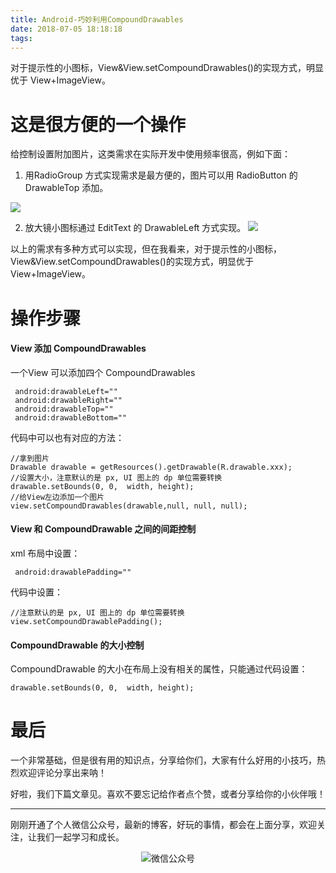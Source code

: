 ```yaml
---
title: Android-巧妙利用CompoundDrawables
date: 2018-07-05 18:18:18
tags:
---
```


对于提示性的小图标，View&View.setCompoundDrawables()的实现方式，明显优于 View+ImageView。

<!--more-->

# 这是很方便的一个操作

给控制设置附加图片，这类需求在实际开发中使用频率很高，例如下面：

1. 用RadioGroup 方式实现需求是最方便的，图片可以用 RadioButton 的 DrawableTop 添加。

![](http://oriwplcze.bkt.clouddn.com/e01f1827481a88152f4f338cb893daf9.png)

2. 放大镜小图标通过 EditText 的 DrawableLeft 方式实现。
![](http://oriwplcze.bkt.clouddn.com/d56c74ce052bab62dac4972c99a4fdc5.png)

以上的需求有多种方式可以实现，但在我看来，对于提示性的小图标，View&View.setCompoundDrawables()的实现方式，明显优于 View+ImageView。



# 操作步骤

#### View 添加 CompoundDrawables

一个View 可以添加四个 CompoundDrawables
```
 android:drawableLeft=""
 android:drawableRight=""
 android:drawableTop=""
 android:drawableBottom=""
```

代码中可以也有对应的方法：

```
//拿到图片
Drawable drawable = getResources().getDrawable(R.drawable.xxx);
//设置大小，注意默认的是 px, UI 图上的 dp 单位需要转换
drawable.setBounds(0, 0,  width, height);
//给View左边添加一个图片
view.setCompoundDrawables(drawable,null, null, null);
```


#### View 和 CompoundDrawable 之间的间距控制
xml 布局中设置：

```
 android:drawablePadding=""
```

代码中设置：

```
//注意默认的是 px, UI 图上的 dp 单位需要转换
view.setCompoundDrawablePadding();
```


#### CompoundDrawable 的大小控制

CompoundDrawable 的大小在布局上没有相关的属性，只能通过代码设置：

```
drawable.setBounds(0, 0,  width, height);

```

# 最后

一个非常基础，但是很有用的知识点，分享给你们，大家有什么好用的小技巧，热烈欢迎评论分享出来呐！

好啦，我们下篇文章见。喜欢不要忘记给作者点个赞，或者分享给你的小伙伴哦！


---

刚刚开通了个人微信公众号，最新的博客，好玩的事情，都会在上面分享，欢迎关注，让我们一起学习和成长。

<div  align="center">    

![微信公众号](http://oriwplcze.bkt.clouddn.com/qrcode_for_gh_e8f891ce77fb_258.jpg)

</div>
